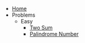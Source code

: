- [Home](/)
- Problems
  - Easy
    - [Two Sum](problems/easy/two-sum/README.md)
    - [Palindrome Number](problems/easy/palindrome-number/README.md)
